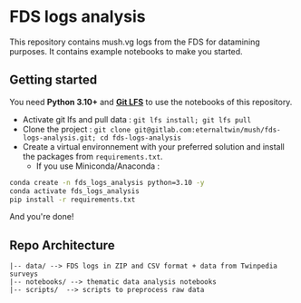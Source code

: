 # FDS logs analysis

This repository contains mush.vg logs from the FDS for datamining purposes.
It contains example notebooks to make you started.

## Getting started
You need **Python 3.10+** and **[Git LFS](https://git-lfs.github.com/)** to use the notebooks of this repository.

- Activate git lfs and pull data : `git lfs install; git lfs pull`
- Clone the project : `git clone git@gitlab.com:eternaltwin/mush/fds-logs-analysis.git; cd fds-logs-analysis`
- Create a virtual environnement with your preferred solution and install the packages from `requirements.txt`.
    - If you use Miniconda/Anaconda : 
```bash
conda create -n fds_logs_analysis python=3.10 -y 
conda activate fds_logs_analysis 
pip install -r requirements.txt
```

And you're done!

## Repo Architecture

```
|-- data/ --> FDS logs in ZIP and CSV format + data from Twinpedia surveys
|-- notebooks/ --> thematic data analysis notebooks 
|-- scripts/  --> scripts to preprocess raw data
```